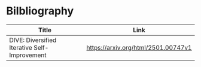 # Bilbliography
|Title|Link|
|-----|-----|
|DIVE: Diversified Iterative Self-Improvement|https://arxiv.org/html/2501.00747v1|
